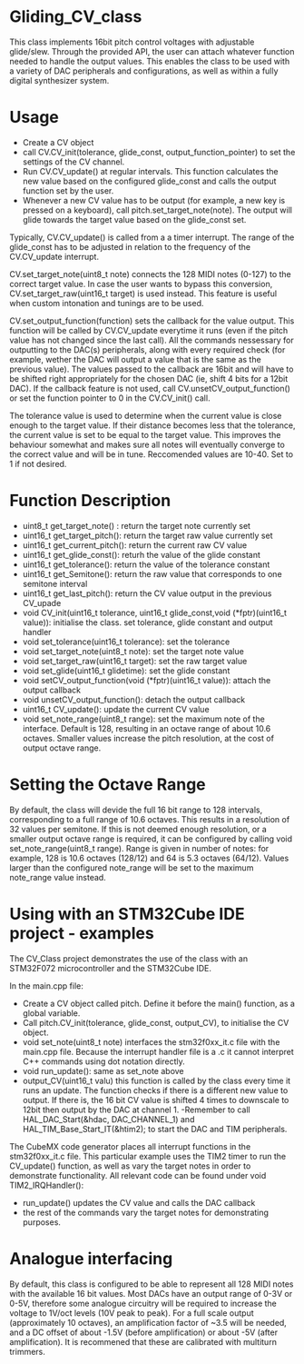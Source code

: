 # Gliding_CV_class
This class implements 16bit pitch control voltages with adjustable glide/slew. Through the provided API, the user can attach whatever function needed to handle the output values. This enables the class to be used with a variety of DAC peripherals and configurations, as well as within a fully digital synthesizer system.


# Usage
- Create a CV object
- call CV.CV_init(tolerance, glide_const, output_function_pointer) to set the settings of the CV channel.
- Run CV.CV_update() at regular intervals. This function calculates the new value based on the configured glide_const and calls the output function set by the user.
- Whenever a new CV value has to be output (for example, a new key is pressed on a keyboard), call pitch.set_target_note(note). The output will glide towards the target value based on the glide_const set.

Typically, CV.CV_update() is called from a a timer interrupt. The range of the glide_const has to be adjusted in relation to the frequency of the CV.CV_update interrupt.

CV.set_target_note(uint8_t note) connects the 128 MIDI notes (0-127) to the correct target value. In case the user wants to bypass this conversion, CV.set_target_raw(uint16_t target) is used instead. This feature is useful when custom intonation and tunings are to be used.

CV.set_output_function(function) sets the callback for the value output. This function will be called by CV.CV_update everytime it runs (even if the pitch value has not changed since the last call). All the commands nessessary for outputting to the DAC(s) peripherals, along with every required check (for example, wether the DAC will output a value that is the same as the previous value). The values passed to the callback are 16bit and will have to be shifted right appropriately for the chosen DAC (ie, shift 4 bits for a 12bit DAC). If the callback feature is not used, call CV.unsetCV_output_function() or set the function pointer to 0 in the CV.CV_init() call.

The tolerance value is used to determine when the current value is close enough to the target value. If their distance becomes less that the tolerance, the current value is set to be equal to the target value. This improves the behaviour somewhat and makes sure all notes will eventually converge to the correct value and will be in tune. Reccomended values are 10-40. Set to 1 if not desired.

# Function Description
- uint8_t get_target_note() : return the target note currently set 
- uint16_t get_target_pitch(): return the target raw value currently set
- uint16_t get_current_pitch(): return the current raw CV value
- uint16_t get_glide_const(): returh the value of the glide constant
- uint16_t get_tolerance(): return the value of the tolerance constant
- uint16_t get_Semitone(): return the raw value that corresponds to one semitone interval
- uint16_t get_last_pitch(): return the CV value output in the previous CV_upade
- void CV_init(uint16_t tolerance, uint16_t glide_const,void (\*fptr)(uint16_t value)): initialise the class. set tolerance, glide constant and output handler
- void set_tolerance(uint16_t tolerance): set the tolerance
- void set_target_note(uint8_t note): set the target note value
- void set_target_raw(uint16_t target): set the raw target value
- void set_glide(uint16_t glidetime): set the glide constant
- void setCV_output_function(void (\*fptr)(uint16_t value)): attach the output callback
- void unsetCV_output_function(): detach the output callback
- uint16_t CV_update(): update the current CV value
-	void set_note_range(uint8_t range): set the maximum note of the interface. Default is 128, resulting in an octave range of about 10.6 octaves. Smaller values increase the pitch resolution, at the cost of output octave range.

# Setting the Octave Range
By default, the class will devide the full 16 bit range to 128 intervals, corresponding to a full range of 10.6 octaves. This results in a resolution of 32 values per semitone. 
If this is not deemed enough resolution, or a smaller output octave range is required, it can be configured by calling void set_note_range(uint8_t range). Range is given in number of notes: for example, 128 is 10.6 octaves (128/12) and 64 is 5.3 octaves (64/12). Values larger than the configured note_range will be set to the maximum note_range value instead.


# Using with an STM32Cube IDE project - examples
The CV_Class project demonstrates the use of the class with an STM32F072 microcontroller and the STM32Cube IDE.

In the main.cpp file:
- Create a CV object called pitch. Define it before the main() function, as a global variable.
- Call 	pitch.CV_init(tolerance, glide_const, output_CV), to initialise the CV object.
- void set_note(uint8_t note) interfaces the stm32f0xx_it.c file with the main.cpp file. Because the interrupt handler file is a .c it cannot interpret C++ commands using dot notation directly.
- void run_update(): same as set_note above
- output_CV(uint16_t valu) this function is called by the class every time it runs an update. The function checks if there is a different new value to output. If there is, the 16 bit CV value is shifted 4 times to downscale to 12bit then output by the DAC at channel 1.
-Remember to call 	HAL_DAC_Start(&hdac, DAC_CHANNEL_1) and	HAL_TIM_Base_Start_IT(&htim2); to start the DAC and TIM peripherals.

The CubeMX code generator places all interrupt functions in the stm32f0xx_it.c file. This particular example uses the TIM2 timer to run the CV_update() function, as well as vary the target notes in order to demonstrate functionality. All relevant code can be found under void TIM2_IRQHandler():
- run_update() updates the CV value and calls the DAC callback
- the rest of the commands vary the target notes for demonstrating purposes.


# Analogue interfacing
By default, this class is configured to be able to represent all 128 MIDI notes with the available 16 bit values. Most DACs have an output range of 0-3V or 0-5V, therefore some analogue circuitry will be required to increase the voltage to 1V/oct levels (10V peak to peak). For a full scale output (approximately 10 octaves), an amplification factor of ~3.5 will be needed, and a DC offset of about -1.5V (before amplification) or about -5V (after amplification). It is recommened that these are calibrated with multiturn trimmers.




